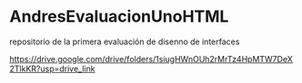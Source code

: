 # AndresEvaluacionUnoHTML
repositorio de la primera evaluación de disenno de interfaces

https://drive.google.com/drive/folders/1siugHWnOUh2rMrTz4HpMTW7DeX2TlkKR?usp=drive_link
